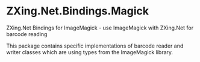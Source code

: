 # ZXing.Net.Bindings.Magick

ZXing.Net Bindings for ImageMagick - use ImageMagick with ZXing.Net for barcode reading

This package contains specific implementations of barcode reader and writer classes which are using types from the ImageMagick library.